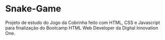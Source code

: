 # Snake-Game

Projeto de estudo do Jogo da Cobrinha feito com HTML, CSS e Javascript para finalização do Bootcamp HTML Web Developer da Digital Innovation One. 

